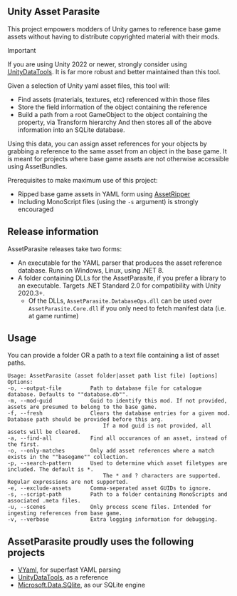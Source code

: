 ## Unity Asset Parasite
This project empowers modders of Unity games to reference base game assets without having to distribute copyrighted material with their mods.


> [!IMPORTANT]  
> If you are using Unity 2022 or newer, strongly consider using [UnityDataTools](https://github.com/Unity-Technologies/UnityDataTools/). It is far more robust and better maintained than this tool.

Given a selection of Unity yaml asset files, this tool will:
- Find assets (materials, textures, etc) referenced within those files
- Store the field information of the object containing the reference
- Build a path from a root GameObject to the object containing the property, via Transform hierarchy
And then stores all of the above information into an SQLite database.

Using this data, you can assign asset references for your objects by grabbing a reference to the same asset from an object in the base game. It is meant for projects where base game assets are not otherwise accessible using AssetBundles.

Prerequisites to make maximum use of this project:
- Ripped base game assets in YAML form using [AssetRipper](https://github.com/AssetRipper/AssetRipper)
- Including MonoScript files (using the `-s` argument) is strongly encouraged

## Release information

AssetParasite releases take two forms:
- An executable for the YAML parser that produces the asset reference database. Runs on Windows, Linux, using .NET 8.
- A folder containing DLLs for the AssetParasite, if you prefer a library to an executable. Targets .NET Standard 2.0 for compatibility with Unity 2020.3+.
  - Of the DLLs, `AssetParasite.DatabaseOps.dll` can be used over `AssetParasite.Core.dll` if you only need to fetch manifest data (i.e. at game runtime)

## Usage
You can provide a folder OR a path to a text file containing a list of asset paths.
```
Usage: AssetParasite (asset folder|asset path list file) [options]
Options:
-o, --output-file         Path to database file for catalogue database. Defaults to ""database.db"".
-m, --mod-guid            Guid to identify this mod. If not provided, assets are presumed to belong to the base game.
-f, --fresh               Clears the database entries for a given mod. Database path should be provided before this arg.
                              If a mod guid is not provided, all assets will be cleared.
-a, --find-all            Find all occurances of an asset, instead of the first.
-o, --only-matches        Only add asset references where a match exists in the ""basegame"" collection.
-p, --search-pattern      Used to determine which asset filetypes are included. The default is *. 
                              The * and ? characters are supported. Regular expressions are not supported.
-e, --exclude-assets      Comma-seperated asset GUIDs to ignore.
-s, --script-path         Path to a folder containing MonoScripts and associated .meta files.
-u, --scenes              Only process scene files. Intended for ingesting references from base game.
-v, --verbose             Extra logging information for debugging.
```

## AssetParasite proudly uses the following projects
- [VYaml](https://github.com/hadashiA/VYaml), for superfast YAML parsing
- [UnityDataTools](https://github.com/Unity-Technologies/UnityDataTools/), as a reference
- [Microsoft.Data.SQlite](https://learn.microsoft.com/en-us/dotnet/standard/data/sqlite/?tabs=net-cli), as our SQLite engine
